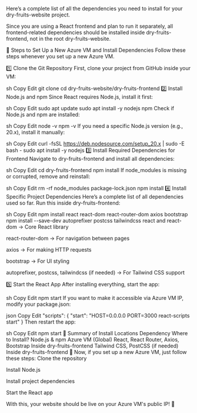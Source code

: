 Here’s a complete list of all the dependencies you need to install for your dry-fruits-website project.

Since you are using a React frontend and plan to run it separately, all frontend-related dependencies should be installed inside dry-fruits-frontend, not in the root dry-fruits-website.

📌 Steps to Set Up a New Azure VM and Install Dependencies
Follow these steps whenever you set up a new Azure VM.

1️⃣ Clone the Git Repository
First, clone your project from GitHub inside your VM:

sh
Copy
Edit
git clone <your-repository-url>
cd dry-fruits-website/dry-fruits-frontend
2️⃣ Install Node.js and npm
Since React requires Node.js, install it first:

sh
Copy
Edit
sudo apt update
sudo apt install -y nodejs npm
Check if Node.js and npm are installed:

sh
Copy
Edit
node -v
npm -v
If you need a specific Node.js version (e.g., 20.x), install it manually:

sh
Copy
Edit
curl -fsSL https://deb.nodesource.com/setup_20.x | sudo -E bash -
sudo apt install -y nodejs
3️⃣ Install Required Dependencies for Frontend
Navigate to dry-fruits-frontend and install all dependencies:

sh
Copy
Edit
cd dry-fruits-frontend
npm install
If node_modules is missing or corrupted, remove and reinstall:

sh
Copy
Edit
rm -rf node_modules package-lock.json
npm install
4️⃣ Install Specific Project Dependencies
Here’s a complete list of all dependencies used so far. Run this inside dry-fruits-frontend:

sh
Copy
Edit
npm install react react-dom react-router-dom axios bootstrap
npm install --save-dev autoprefixer postcss tailwindcss
react and react-dom → Core React library

react-router-dom → For navigation between pages

axios → For making HTTP requests

bootstrap → For UI styling

autoprefixer, postcss, tailwindcss (if needed) → For Tailwind CSS support

5️⃣ Start the React App
After installing everything, start the app:

sh
Copy
Edit
npm start
If you want to make it accessible via Azure VM IP, modify your package.json:

json
Copy
Edit
"scripts": {
  "start": "HOST=0.0.0.0 PORT=3000 react-scripts start"
}
Then restart the app:

sh
Copy
Edit
npm start
📌 Summary of Install Locations
Dependency	Where to Install?
Node.js & npm	Azure VM (Global)
React, React Router, Axios, Bootstrap	Inside dry-fruits-frontend
Tailwind CSS, PostCSS (if needed)	Inside dry-fruits-frontend
🚀 Now, if you set up a new Azure VM, just follow these steps:
Clone the repository

Install Node.js

Install project dependencies

Start the React app

With this, your website should be live on your Azure VM's public IP! 🎉
